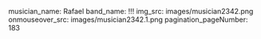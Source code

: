 musician_name: Rafael
band_name: !!!
img_src: images/musician2342.png
onmouseover_src: images/musician2342.1.png
pagination_pageNumber: 183